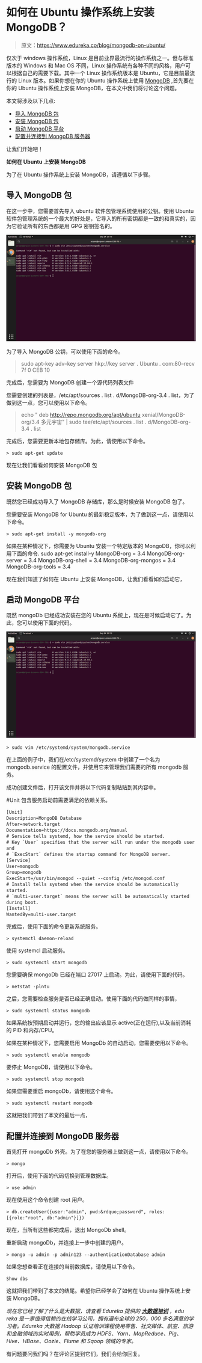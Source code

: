 # 如何在 Ubuntu 操作系统上安装 MongoDB？

> 原文：<https://www.edureka.co/blog/mongodb-on-ubuntu/>

仅次于 windows 操作系统，Linux 是目前业界最流行的操作系统之一。但与标准版本的 Windows 和 Mac OS 不同，Linux 操作系统有各种不同的风格，用户可以根据自己的需要下载。其中一个 Linux 操作系统版本是 Ubuntu，它是目前最流行的 Linux 版本。如果你想在你的 Ubuntu 操作系统上使用 [MongoDB](https://www.edureka.co/blog/mongodb-the-database-for-big-data-processing/) ,首先要在你的 Ubuntu 操作系统上安装 MongoDB，在本文中我们将讨论这个问题。

本文将涉及以下几点:

*   [导入 MongoDB 包](#ImportMongoDBPackage)
*   [安装 MongoDB 包](#InstallMongoDBPackage)
*   [启动 MongoDB 平台](#LaunchMongoDBPlatform)
*   [配置并连接到 MongoDB 服务器](#ConfiguringandConnectingtotheMongoDBServer)

让我们开始吧！

**如何在 Ubuntu 上安装 MongoDB**

为了在 Ubuntu 操作系统上安装 MongoDB，请遵循以下步骤。

## **导入 MongoDB 包**

在这一步中，您需要首先导入 ubuntu 软件包管理系统使用的公钥。使用 Ubuntu 软件包管理系统的一个最大的好处是，它导入的所有密钥都是一致的和真实的，因为它验证所有的东西都是用 GPG 密钥签名的。

![Output - Install MongoDB On Ubuntu - Edureka](img/04c8e42a11dee4f865610b2bfefb5625.png)

为了导入 MongoDB 公钥，可以使用下面的命令。

> sudo apt-key adv–key server hkp://key server . Ubuntu . com:80–recv 7f 0 CEB 10

完成后，您需要为 MongoDB 创建一个源代码列表文件

您需要创建的列表是，/etc/apt/sources . list . d/MongoDB-org-3.4 . list，为了做到这一点，您可以使用以下命令。

> echo " deb http://repo.mongodb.org/apt/ubuntu xenial/MongoDB-org/3.4 多元宇宙" | sudo tee/etc/apt/sources . list . d/MongoDB-org-3.4 . list

完成后，您需要更新本地包存储库。为此，请使用以下命令。

```
> sudo apt-get update
```

现在让我们看看如何安装 MongoDB 包

## **安装 MongoDB 包**

既然您已经成功导入了 MongoDB 存储库，那么是时候安装 MongoDB 包了。

您需要安装 MongoDB for Ubuntu 的最新稳定版本，为了做到这一点，请使用以下命令。

```
> sudo apt-get install -y mongodb-org
```

如果在某种情况下，你需要为 Ubuntu 安装一个特定版本的 MongoDB，你可以利用下面的命令. sudo apt-get install-y MongoDB-org = 3.4 MongoDB-org-server = 3.4 MongoDB-org-shell = 3.4 MongoDB-org-mongos = 3.4 MongoDB-org-tools = 3.4

现在我们知道了如何在 Ubuntu 上安装 MongoDB，让我们看看如何启动它，

## **启动 MongoDB 平台**

既然 mongoDb 已经成功安装在您的 Ubuntu 系统上，现在是时候启动它了。为此，您可以使用下面的代码。

![Output - Install MongoDB On Ubuntu - Edureka](img/04c8e42a11dee4f865610b2bfefb5625.png)

```
> sudo vim /etc/systemd/system/mongodb.service
```

在上面的例子中，我们在/etc/systemd/system 中创建了一个名为 mongodb.service 的配置文件，并使用它来管理我们需要的所有 mongodb 服务。

成功创建文件后，打开该文件并将以下代码复制粘贴到其内容中。

#Unit 包含服务启动前需要满足的依赖关系。

```
[Unit]
Description=MongoDB Database
After=network.target
Documentation=https://docs.mongodb.org/manual
# Service tells systemd, how the service should be started.
# Key `User` specifies that the server will run under the mongodb user and
# `ExecStart` defines the startup command for MongoDB server.
[Service]
User=mongodb
Group=mongodb
ExecStart=/usr/bin/mongod --quiet --config /etc/mongod.conf
# Install tells systemd when the service should be automatically started.
# `multi-user.target` means the server will be automatically started during boot.
[Install]
WantedBy=multi-user.target
```

完成后，使用下面的命令更新系统服务。

```
> systemctl daemon-reload
```

使用 systemcl 启动服务。

```
> sudo systemctl start mongodb
```

您需要确保 mongoDb 已经在端口 27017 上启动。为此，请使用下面的代码。

```
> netstat -plntu
```

之后，您需要检查服务是否已经正确启动。使用下面的代码做同样的事情，

```
> sudo systemctl status mongodb
```

如果系统按预期启动并运行，您的输出应该显示 active(正在运行),以及当前消耗的 PID 和内存/CPU。

如果在某种情况下，您需要启用 MongoDb 的自动启动，您需要使用以下命令。

```
> sudo systemctl enable mongodb
```

要停止 MongoDB，请使用以下命令。

```
> sudo systemctl stop mongodb
```

如果您需要重启 mongoDb，请使用这个命令。

```
> sudo systemctl restart mongodb
```

这就把我们带到了本文的最后一点，

## **配置并连接到 MongoDB 服务器**

首先打开 mongoDb 外壳。为了在您的服务器上做到这一点，请使用以下命令。

```
> mongo
```

打开后，使用下面的代码切换到管理数据库。

```
> use admin
```

现在使用这个命令创建 root 用户。

```
> db.createUser({user:"admin", pwd:&rdquo;password", roles:[{role:"root", db:"admin"}]})
```

现在，当所有这些都完成后，退出 MongoDb shell。

重新启动 mongoDb，并连接上一步中创建的用户。

```
> mongo -u admin -p admin123 --authenticationDatabase admin
```

如果您想查看正在连接的当前数据库，请使用以下命令。

```
Show dbs
```

这就把我们带到了本文的结尾。希望你已经学会了如何在 Ubuntu 操作系统上安装 MongoDB。

*现在您已经了解了什么是大数据，请查看 Edureka 提供的 [**大数据培训**](https://www.edureka.co/big-data-and-hadoop)* *，edu reka 是一家值得信赖的在线学习公司，拥有遍布全球的 250，000 多名满意的学习者。Edureka 大数据 Hadoop 认证培训课程使用零售、社交媒体、航空、旅游和金融领域的实时用例，帮助学员成为 HDFS、Yarn、MapReduce、Pig、Hive、HBase、Oozie、Flume 和 Sqoop 领域的专家。*

有问题要问我们吗？在评论区提到它们，我们会给你回复。